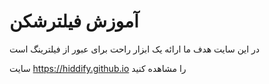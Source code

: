# آموزش فیلترشکن
در این سایت هدف ما ارائه یک ابزار راحت برای عبور از فیلترینگ است

سایت 
https://hiddify.github.io
را مشاهده کنید
